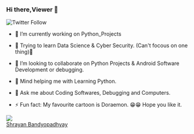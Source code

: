 ### Hi there,Viewer 👋
![Twitter Follow](https://img.shields.io/twitter/follow/banerjees12?style=social)

- 🔭 I’m currently working on Python_Projects
- 🌱 Trying to learn Data Science & Cyber Security. (Can't focous on one thing)🤔
- 👯 I’m looking to collaborate on Python Projects & Android Software Development or debugging.
- 🤔 Mind helping me with Learning Python. 
- 💬 Ask me about Coding Softwares, Debugging and Computers.

- ⚡ Fun fact: My favourite cartoon is Doraemon. 😁😁 Hope you like it.

<img src = "https://github-readme-stats.vercel.app/api?username=mr-shrayan&&show_icons=true&title_color=ffffff&icon_color=bb2acf&text_color=daf7dc&bg_color=151515">
<script type="text/javascript" src="https://platform.linkedin.com/badges/js/profile.js" async defer></script>

<div class="LI-profile-badge"  data-version="v1" data-size="medium" data-locale="en_US" data-type="horizontal" data-theme="light" data-vanity="shrayan"><a class="LI-simple-link" href='https://in.linkedin.com/in/shrayan?trk=profile-badge'>Shrayan Bandyopadhyay</a></div>
